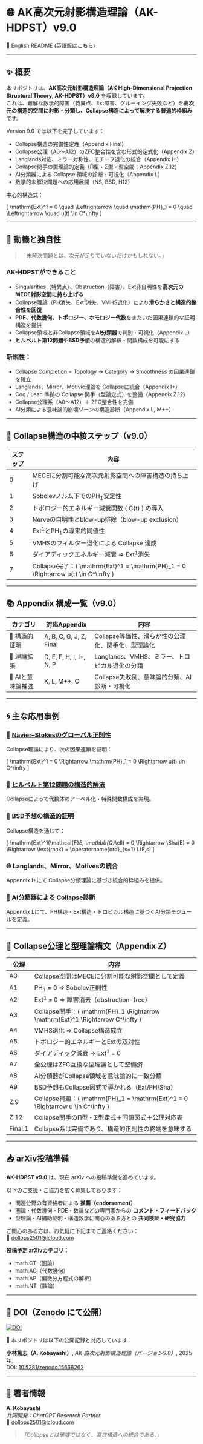 # 🌐 AK高次元射影構造理論（AK-HDPST）v9.0

📄 [English README (英語版はこちら)](README.md)

---

## ✨ 概要

本リポジトリは、**AK高次元射影構造理論（AK High-Dimensional Projection Structural Theory, AK-HDPST）v9.0** を収録しています。  
これは、難解な数学的障害（特異点、Ext障害、グルーイング失敗など）を**高次元の構造的空間に射影・分類し、Collapse構造によって解決する普遍的枠組み**です。

Version 9.0 では以下を完了しています：

- Collapse構造の完備性定理（Appendix Final）
- Collapse公理（A0〜A12）のZFC整合性を含む形式的定式化（Appendix Z）
- Langlands対応、ミラー対称性、モチーフ退化の統合（Appendix I+）
- Collapse関手の型理論的定義（Π型・Σ型・型空間：Appendix Z.12）
- AI分類器による Collapse 領域の診断・可視化（Appendix L）
- 数学的未解決問題への応用展開（NS, BSD, H12）

中心的構造式：

\[
\mathrm{Ext}^1 = 0 \quad \Leftrightarrow \quad \mathrm{PH}_1 = 0 \quad \Leftrightarrow \quad u(t) \in C^\infty
\]

---

## 🎯 動機と独自性

> 「未解決問題とは、次元が足りていないだけかもしれない。」

### AK-HDPSTができること

- Singularities（特異点）、Obstruction（障害）、Ext非自明性を**高次元のMECE射影空間に持ち上げる**
- Collapse理論（PH消失、Ext$^1$消失、VMHS退化）により**滑らかさと構造的整合性を回復**
- **PDE、代数幾何、トポロジー、ホモロジー代数**をまたいだ因果連鎖的な証明構造を提供
- Collapse領域と非Collapse領域を**AI分類器**で判別・可視化（Appendix L）
- **ヒルベルト第12問題やBSD予想**の構造的解釈・関数構成を可能にする

### 新規性：

- Collapse Completion = Topology → Category → Smoothness の因果連鎖を確立
- Langlands、Mirror、Motivic理論を Collapseに統合（Appendix I+）
- Coq / Lean 準拠の Collapse 関手（型論定式）を整備（Appendix Z.12）
- Collapse公理系（A0〜A12）＋ ZFC整合性を完備
- AI分類による意味論的崩壊ゾーンの構造診断（Appendix L, M++）

---

## 🧠 Collapse構造の中核ステップ（v9.0）

| ステップ | 内容 |
|----------|------|
| 0 | MECEに分割可能な高次元射影空間への障害構造の持ち上げ |
| 1 | Sobolevノルム下でのPH$_1$安定性 |
| 2 | トポロジー的エネルギー減衰関数 \( C(t) \) の導入 |
| 3 | Nerveの自明性とblow-up排除（blow-up exclusion） |
| 4 | Ext$^1$とPH$_1$の導来的同値性 |
| 5 | VMHSのフィルター退化による Collapse 達成 |
| 6 | ダイアディックエネルギー減衰 ⇒ Ext$^1$消失 |
| 7 | Collapse完了：\( \mathrm{Ext}^1 = \mathrm{PH}_1 = 0 \Rightarrow u(t) \in C^\infty \)

---

## 📚 Appendix 構成一覧（v9.0）

| カテゴリ | 対応Appendix | 内容 |
|----------|--------------|------|
| 🔺 構造的証明 | A, B, C, G, J, Z, Final | Collapse等価性、滑らか性の公理化、関手化、型理論化 |
| 🔧 理論拡張 | D, E, F, H, I, I+, N, P | Langlands、VMHS、ミラー、トロピカル退化の分類 |
| 🌿 AIと意味論補強 | K, L, M++, O | Collapse失敗例、意味論的分類、AI診断・可視化 |

---

## 🌀 主な応用事例

### 🔵 [Navier–Stokesのグローバル正則性](https://github.com/Kobayashi2501/navier-stokes-global-regularity)

Collapse理論により、次の因果連鎖を証明：

\[
\mathrm{Ext}^1 = 0 \Rightarrow \mathrm{PH}_1 = 0 \Rightarrow u(t) \in C^\infty
\]

### 🔹 [ヒルベルト第12問題の構造的解法](https://github.com/Kobayashi2501/Structural-Proof-of-Hilbert-s-12th-Problem-via-Categorical-Degeneration-in-AK-HDPST)

Collapseによって代数体のアーベル化・特殊関数構成を実現。

### 💎 [BSD予想の構造的証明](https://github.com/Kobayashi2501/Structural-Proof-of-the-BSD-Conjecture-via-AK-Theory)

Collapse構造を通じて：

\[
\mathrm{Ext}^1(\mathcal{F}_E, \mathbb{Q}_\ell) = 0 \Rightarrow \Sha(E) = 0 \Rightarrow \text{rank} = \operatorname{ord}_{s=1} L(E,s)
\]

### 🌐 Langlands、Mirror、Motivesの統合

Appendix I+にて Collapse分類理論に基づき統合的枠組みを提供。

### 🤖 AI分類器による Collapse診断

Appendix Lにて、PH構造・Ext構造・トロピカル構造に基づくAI分類モジュールを定義。

---

## 📄 Collapse公理と型理論構文（Appendix Z）

| 公理 | 内容 |
|------|------|
| A0 | Collapse空間はMECEに分割可能な射影空間として定義 |
| A1 | PH$_1$ = 0 ⇒ Sobolev正則性 |
| A2 | Ext$^1$ = 0 ⇒ 障害消去（obstruction-free） |
| A3 | Collapse関手：\( \mathrm{PH}_1 \Rightarrow \mathrm{Ext}^1 \Rightarrow C^\infty \) |
| A4 | VMHS退化 ⇒ Collapse構造成立 |
| A5 | トポロジー的エネルギーとExtの双対性 |
| A6 | ダイアディック減衰 ⇒ Ext$^1$ = 0 |
| A7 | 全公理はZFC互換な型理論として整備済 |
| A8 | AI分類器がCollapse領域を意味論的に一致分類 |
| A9 | BSD予想もCollapse図式で導かれる（Ext/PH/Sha） |
| Z.9 | Collapse補題：\( \mathrm{PH}_1 = \mathrm{Ext}^1 = 0 \Rightarrow u \in C^\infty \) |
| Z.12 | Collapse関手のΠ型・Σ型定式＋同値図式＋公理対応表 |
| Final.1 | Collapse系は完備であり、構造的正則性の終端を意味する |

---

## 📤 arXiv投稿準備

**AK-HDPST v9.0** は、現在 arXiv への投稿準備を進めています。

以下のご支援・ご協力を広く募集しております：

- 関連分野の有資格者による **推薦（endorsement）**
- 圏論・代数幾何・PDE・数論などの専門家からの **コメント・フィードバック**
- 型理論・AI補助証明・構造数学に関心のある方との **共同検証・研究協力**

ご関心のある方は、お気軽に下記までご連絡ください：  
📧 dollops2501@icloud.com

**投稿予定 arXivカテゴリ：**
- math.CT（圏論）  
- math.AG（代数幾何）  
- math.AP（偏微分方程式の解析）  
- math.NT（数論）

---

## 🔗 DOI（Zenodo にて公開）

[![DOI](https://zenodo.org/badge/DOI/10.5281/zenodo.15666262.svg)](https://doi.org/10.5281/zenodo.15666262)

📄 本リポジトリは以下の公開記録と対応しています：

**小林篤志（A. Kobayashi）**, *AK 高次元射影構造理論（バージョン9.0）*, 2025年.  
DOI: [10.5281/zenodo.15666262](https://doi.org/10.5281/zenodo.15666262)


---

## 📩 著者情報

**A. Kobayashi**  
_共同開発：ChatGPT Research Partner_  
📧 dollops2501@icloud.com

> *「Collapseとは破壊ではなく、高次構造への統合である。」*
